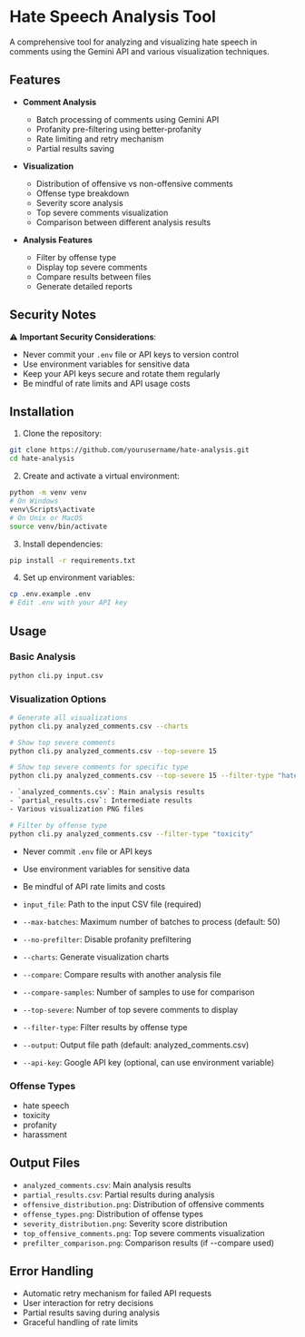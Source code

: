 # Hate Speech Analysis Tool

A comprehensive tool for analyzing and visualizing hate speech in comments using the Gemini API and various visualization techniques.

## Features

- **Comment Analysis**
  - Batch processing of comments using Gemini API
  - Profanity pre-filtering using better-profanity
  - Rate limiting and retry mechanism
  - Partial results saving

- **Visualization**
  - Distribution of offensive vs non-offensive comments
  - Offense type breakdown
  - Severity score analysis
  - Top severe comments visualization
  - Comparison between different analysis results

- **Analysis Features**
  - Filter by offense type
  - Display top severe comments
  - Compare results between files
  - Generate detailed reports

## Security Notes

⚠️ **Important Security Considerations**:
- Never commit your `.env` file or API keys to version control
- Use environment variables for sensitive data
- Keep your API keys secure and rotate them regularly
- Be mindful of rate limits and API usage costs

## Installation

1. Clone the repository:
```bash
git clone https://github.com/yourusername/hate-analysis.git
cd hate-analysis
```

2. Create and activate a virtual environment:
```bash
python -m venv venv
# On Windows
venv\Scripts\activate
# On Unix or MacOS
source venv/bin/activate
```

3. Install dependencies:
```bash
pip install -r requirements.txt
```

4. Set up environment variables:
```bash
cp .env.example .env
# Edit .env with your API key
```

## Usage

### Basic Analysis
```bash
python cli.py input.csv
```

### Visualization Options
```bash
# Generate all visualizations
python cli.py analyzed_comments.csv --charts

# Show top severe comments
python cli.py analyzed_comments.csv --top-severe 15

# Show top severe comments for specific type
python cli.py analyzed_comments.csv --top-severe 15 --filter-type "hate speech"

- `analyzed_comments.csv`: Main analysis results
- `partial_results.csv`: Intermediate results
- Various visualization PNG files

# Filter by offense type
python cli.py analyzed_comments.csv --filter-type "toxicity"
```

- Never commit `.env` file or API keys
- Use environment variables for sensitive data
- Be mindful of API rate limits and costs

- `input_file`: Path to the input CSV file (required)
- `--max-batches`: Maximum number of batches to process (default: 50)
- `--no-prefilter`: Disable profanity prefiltering
- `--charts`: Generate visualization charts
- `--compare`: Compare results with another analysis file
- `--compare-samples`: Number of samples to use for comparison
- `--top-severe`: Number of top severe comments to display
- `--filter-type`: Filter results by offense type
- `--output`: Output file path (default: analyzed_comments.csv)
- `--api-key`: Google API key (optional, can use environment variable)

### Offense Types
- hate speech
- toxicity
- profanity
- harassment

## Output Files

- `analyzed_comments.csv`: Main analysis results
- `partial_results.csv`: Partial results during analysis
- `offensive_distribution.png`: Distribution of offensive comments
- `offense_types.png`: Distribution of offense types
- `severity_distribution.png`: Severity score distribution
- `top_offensive_comments.png`: Top severe comments visualization
- `prefilter_comparison.png`: Comparison results (if --compare used)

## Error Handling

- Automatic retry mechanism for failed API requests
- User interaction for retry decisions
- Partial results saving during analysis
- Graceful handling of rate limits